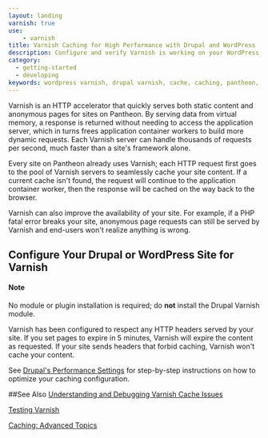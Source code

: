 ```yaml
---
layout: landing
varnish: true
use:
    - varnish
title: Varnish Caching for High Performance with Drupal and WordPress
description: Configure and verify Varnish is working on your WordPress or Drupal sites.
category:
  - getting-started
  - developing
keywords: wordpress varnish, drupal varnish, cache, caching, pantheon, performance
---
```

Varnish is an HTTP accelerator that quickly serves both static content and anonymous pages for sites on Pantheon. By serving data from virtual memory, a response is returned without needing to access the application server, which in turns frees application container workers to build more dynamic requests. Each Varnish server can handle thousands of requests per second, much faster than a site's framework alone.  

Every site on Pantheon already uses Varnish; each HTTP request first goes to the pool of Varnish servers to seamlessly cache your site content. If a current cache isn't found, the request will continue to the application container worker, then the response will be cached on the way back to the browser.  

Varnish can also improve the availability of your site. For example, if a PHP fatal error breaks your site, anonymous page requests can still be served by Varnish and end-users won't realize anything is wrong.


## Configure Your Drupal or WordPress Site for Varnish
<div class="alert alert-info" role="alert">
<h4>Note</h4>
No module or plugin installation is required; do <strong>not</strong> install the Drupal Varnish module.  </div>

Varnish has been configured to respect any HTTP headers served by your site. If you set pages to expire in 5 minutes, Varnish will expire the content as requested. If your site sends headers that forbid caching, Varnish won't cache your content.  

See [Drupal's Performance Settings](/docs/articles/drupal/drupal-performance-and-caching-settings) for step-by-step instructions on how to optimize your caching configuration.

##See Also
[Understanding and Debugging Varnish Cache Issues](/docs/articles/sites/varnish/debugging-cache/)

[Testing Varnish](/docs/articles/sites/varnish/testing-varnish/)

[Caching: Advanced Topics](/docs/articles/sites/varnish/caching-advancedtopics/)
